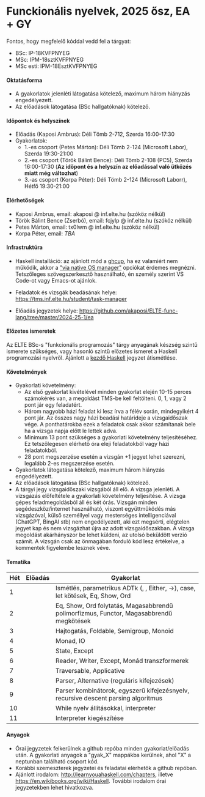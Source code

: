 # Funckionális nyelvek, 2025 ősz, EA + GY

Fontos, hogy megfelelő kóddal vedd fel a tárgyat:

 * BSc: IP-18KVFPNYEG
 * MSc: IPM-18sztKVFPNYEG
 * MSc esti: IPM-18EsztKVFPNYEG

#### Oktatásforma

- A gyakorlatok jelenléti látogatása kötelező, maximum három hiányzás engedélyezett.
- Az előadások látogatása (BSc hallgatóknak) kötelező.

#### Időpontok és helyszínek

- Előadás (Kaposi Ambrus): Déli Tömb 2-712, Szerda 16:00-17:30
- Gyakorlatok:
  - 1.-es csoport (Petes Márton): Déli Tömb 2-124 (Microsoft Labor), Szerda 19:30-21:00
  - 2.-es csoport (Török Bálint Bence): Déli Tömb 2-108 (PC5), Szerda 16:00-17:30 (**Az időpont és a helyszín az előadással való ütközés miatt még változhat**)
  - 3.-as csoport (Korpa Péter): Déli Tömb 2-124 (Microsoft Laborr), Hétfő 19:30-21:00

#### Elérhetőségek

- Kaposi Ambrus, email: akaposi @ inf.elte.hu (szóköz nélkül)
- Török Bálint Bence (Zserbó), email: fcjylp @ inf.elte.hu (szóköz nélkül)
- Petes Márton, email: tx0lwm @ inf.elte.hu (szóköz nélkül)
- Korpa Péter, email: *TBA*

#### Infrastruktúra

- Haskell installáció: az ajánlott mód a [ghcup](https://www.haskell.org/ghcup/), ha ez valamiért nem működik, akkor a ["via native OS manager"](https://www.haskell.org/downloads/) opciókat érdemes megnézni. Tetszőleges szövegszerkesztő használható, én személy szerint VS Code-ot vagy Emacs-ot ajánlok.

- Feladatok és vizsgák beadásának helye: https://tms.inf.elte.hu/student/task-manager

- Előadás jegyzetek helye: https://github.com/akaposi/ELTE-func-lang/tree/master/2024-25-1/ea

#### Előzetes ismeretek

Az ELTE BSc-s "funkcionális programozás" tárgy anyagának készség szintű ismerete szükséges, vagy hasonló szintű előzetes ismeret a Haskell programozási nyelvről. Ajánlott a [kezdő Haskell](http://lambda.inf.elte.hu/Index.xml) jegyzet átismétlése.

#### Követelmények

- Gyakorlati követelmény:
  + Az első gyakorlat kivételével minden gyakorlat elején 10-15 perces számokérés van, a megoldást TMS-be kell feltölteni. 0, 1, vagy 2 pont jár egy feladatért.
  + Három nagyobb házi feladat ki lesz írva a félév során, mindegyikért 4 pont jár. Az összes nagy házi beadási határideje a vizsgaidőszak vége. A ponthatárokba ezek a feladatok csak akkor számítanak bele ha a vizsga napja előtt le lettek adva.
  + Minimum 13 pont szükséges a gyakorlati követelmény teljesítéséhez. Ez tetszőlegesen elérhető óra eleji feladatokból vagy házi feladatokból.
  + 28 pont megszerzése esetén a vizsgán +1 jegyet lehet szerezni, legalább 2-es megszerzése esetén.
- Gyakorlatok látogatása kötelező, maximum három hiányzás engedélyezett.
- Az előadások látogatása (BSc hallgatóknak) kötelező.
- A tárgyi jegy vizsgaidőszaki vizsgából áll elő. A vizsga jelenléti. A vizsgázás előfeltétele a gyakorlati követelmény teljesítése. A vizsga gépes feladmegoldásból áll és két órás. Vizsgán minden segédeszköz/internet használható, viszont együttműködés más vizsgázóval, külső személlyel vagy mesterséges intelligenciával (ChatGPT, BingAI stb) nem engedélyezett, aki ezt megsérti, elégtelen jegyet kap és nem vizsgázhat újra az adott vizsgaidőszakban. A vizsga megoldást akárhányszor be lehet küldeni, az utolsó beküldött verzió számít. A vizsgán csak az önmagában forduló kód lesz értékelve, a kommentek figyelembe lesznek véve.

#### Tematika

| Hét | Előadás | Gyakorlat                                                                               |
|-----|---------|-----------------------------------------------------------------------------------------|
| 1   |         | Ismétlés, parametrikus ADTk (, , Either, ->), case, let kötések, Eq, Show, Ord          |
| 2   |         | Eq, Show, Ord folytatás, Magasabbrendű polimorfizmus, Functor, Magasabbrendű megkötések |
| 3   |         | Hajtogatás, Foldable, Semigroup, Monoid                                                 |
| 4   |         | Monad, IO                                                                               |
| 5   |         | State, Except                                                                           |
| 6   |         | Reader, Writer, Except, Monád transzformerek                                            |
| 7   |         | Traversable, Applicative                                                                |
| 8   |         | Parser, Alternative (reguláris kifejezések)                                             |
| 9   |         | Parser kombinátorok, egyszerű kifejezésnyelv, recursive descent parsing algoritmus      |
| 10  |         | While nyelv állításokkal, interpreter                                                   |
| 11  |         | Interpreter kiegészítése                                                                |


#### Anyagok

- Órai jegyzetek felkerülnek a github repóba minden gyakorlat/előadás után. A gyakorlati anyagok a "gyak_X" mappákba kerülnek, ahol "X" a neptunban található csoport kód.
- Korábbi szemeszterek jegyzetei és feladatai elérhetők a github repóban.
- Ajánlott irodalom: http://learnyouahaskell.com/chapters, illetve https://en.wikibooks.org/wiki/Haskell. További irodalom órai jegyzetekben lehet hivatkozva.

